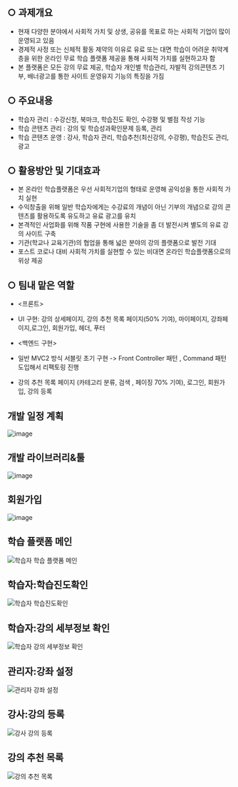 ## ○ 과제개요  
  - 현재 다양한 분야에서 사회적 가치 및 상생, 공유를 목표로 하는 사회적 기업이 많이 운영되고 있음
  - 경제적 사정 또는 신체적 활동 제약의 이유로 유료 또는 대면 학습이 어려운 취약계층을 위한 온라인 무료 학습 플랫폼 제공을 통해 사회적 가치를 실현하고자 함
  - 본 플랫폼은 모든 강의 무료 제공, 학습자 개인별 학습관리, 자발적 강의콘텐츠 기부, 배너광고를 통한 사이트 운영유지 기능의 특징을 가짐

## ○ 주요내용
  - 학습자 관리 : 수강신청, 북마크, 학습진도 확인, 수강평 및 별점 작성 기능
  - 학습 콘텐츠 관리 : 강의 및 학습성과확인문제 등록, 관리
  - 학습 콘텐츠 운영 : 강사, 학습자 관리, 학습추천(최신강의, 수강평), 학습진도 관리, 광고

## ○ 활용방안 및 기대효과
  - 본 온라인 학습플랫폼은 우선 사회적기업의 형태로 운영해 공익성을 통한 사회적 가치 실현
  - 수익창출을 위해 일반 학습자에게는 수강료의 개념이 아닌 기부의 개념으로 강의 콘텐츠를 활용하도록 유도하고 유료 광고를 유치
  - 본격적인 사업화를 위해 작품 구현에 사용한 기술을 좀 더 발전시켜 별도의 유료 강의 사이트 구축
  - 기관(학교나 교육기관)의 협업을 통해 넓은 분야의 강의 플랫폼으로 발전 기대
  - 포스트 코로나 대비 사회적 가치를 실현할 수 있는 비대면 온라인 학습플랫폼으로의 위상 제공

## ○ 팀내 맡은 역할
  - <프론트>
  - UI 구현: 강의 상세페이지, 강의 추천 목록 페이지(50% 기여), 마이페이지, 강좌페이지,로그인, 회원가입, 헤더, 푸터
    
  - <백엔드 구현>
  - 일반 MVC2 방식 서블릿 초기 구현 -> Front Controller 패턴 , Command 패턴 도입해서 리팩토링 진행
  - 강의 추천 목록 페이지 (카테고리 분류, 검색 , 페이징 70% 기여), 로그인, 회원가입, 강의 등록

## 개발 일정 계획
![image](https://github.com/KongSunHwan/Multicultural_Study_Platform/assets/85215507/d29a3f9b-928f-47d6-97f8-18d4cbc2e5ec)

## 개발 라이브러리&툴
![image](https://github.com/KongSunHwan/Multicultural_Study_Platform/assets/85215507/72a68168-eda7-4677-8347-481ceb991521)

## 회원가입
![image](https://github.com/KongSunHwan/Multicultural_Study_Platform/assets/85215507/c8acb539-e71b-43d6-bc97-0c2e5a33bd8b)

## 학습 플랫폼 메인
![학습자 학습 플랫폼 메인](https://github.com/KongSunHwan/Multicultural_Study_Platform/assets/85215507/2214f8f8-c168-422e-9b3a-5f5ebfc12d98)


## 학습자:학습진도확인
![학습자 학습진도확인](https://github.com/KongSunHwan/Multicultural_Study_Platform/assets/85215507/426f4264-75e8-46fe-8b84-739149f98a69)


## 학습자:강의 세부정보 확인
![학습자 강의 세부정보 확인](https://github.com/KongSunHwan/Multicultural_Study_Platform/assets/85215507/47dfbe3d-6b0c-4bd1-8c71-a142dc297dae)


## 관리자:강좌 설정
![관리자 강좌 설정](https://github.com/KongSunHwan/Multicultural_Study_Platform/assets/85215507/85fef31d-140e-4264-af3e-354ae9195574)

## 강사:강의 등록
![강사 강의 등록](https://github.com/KongSunHwan/Multicultural_Study_Platform/assets/85215507/c0a3bfba-ce96-4ed1-9f31-756a71399548)


## 강의 추천 목록
![강의 추천 목록](https://github.com/KongSunHwan/Multicultural_Study_Platform/assets/85215507/81158526-76f8-4189-876a-2b3b12b0ffc2)


